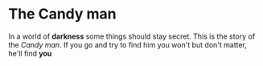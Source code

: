 # The Candy man

In a world of **darkness** some things should stay secret. This is the story of the *Candy man*. If you go and try to find him you won't but don't matter, he'll find **you**

